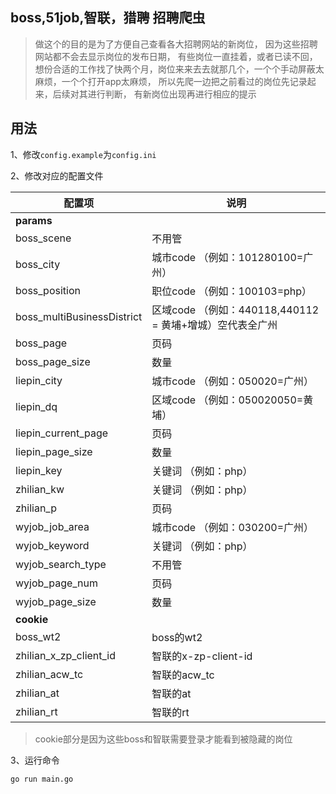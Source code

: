 ## boss,51job,智联，猎聘 招聘爬虫

> 做这个的目的是为了方便自己查看各大招聘网站的新岗位，
> 因为这些招聘网站都不会去显示岗位的发布日期，
> 有些岗位一直挂着，或者已读不回，
> 想份合适的工作找了快两个月，岗位来来去去就那几个，一个个手动屏蔽太麻烦，一个个打开app太麻烦，
> 所以先爬一边把之前看过的岗位先记录起来，后续对其进行判断，
> 有新岗位出现再进行相应的提示

## 用法

1、修改`config.example`为`config.ini`

2、修改对应的配置文件

| 配置项                        | 说明                                      |
|----------------------------|-----------------------------------------|
| **params**                 |
| boss_scene                 | 不用管                                     |
| boss_city                  | 城市code   （例如：101280100=广州）              |
| boss_position              | 职位code    （例如：100103=php）               |
| boss_multiBusinessDistrict | 区域code （例如：440118,440112 = 黄埔+增城）空代表全广州 |
| boss_page                  | 页码                                      |
| boss_page_size             | 数量                                      |
| liepin_city                | 城市code  （例如：050020=广州）                  |
| liepin_dq                  | 区域code  （例如：050020050=黄埔）               |
| liepin_current_page        | 页码                                      |
| liepin_page_size           | 数量                                      |
| liepin_key                 | 关键词     （例如：php）                        |
| zhilian_kw                 | 关键词     （例如：php）                        |
| zhilian_p                  | 页码                                      |
| wyjob_job_area             | 城市code   （例如：030200=广州）                 |
| wyjob_keyword              | 关键词     （例如：php）                        |
| wyjob_search_type          | 不用管                                     |
| wyjob_page_num             | 页码                                      |
| wyjob_page_size            | 数量                                      |
| **cookie**                 | 
| boss_wt2                   | boss的wt2                                |
| zhilian_x_zp_client_id     | 智联的x-zp-client-id                       |
| zhilian_acw_tc             | 智联的acw_tc                               |
| zhilian_at                 | 智联的at                                   |
| zhilian_rt                 | 智联的rt                                   |

> cookie部分是因为这些boss和智联需要登录才能看到被隐藏的岗位


3、运行命令
```
go run main.go
```
